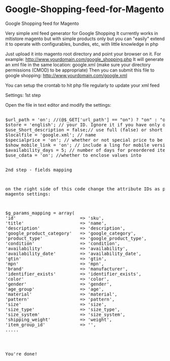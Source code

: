 # Google-Shopping-feed-for-Magento
Google Shopping feed for Magento

Very simple xml feed generator for Google Shopping
It currently works in mltistore magento but with simple products only but you can "easily" extend it to operate with configurables, bundles, etc, with little knowledge in php

Just upload it into magento root directory and point your browser on it. For example:
http://www.yourdomain.com/google_shopping.php
It will generate an xml file in the same location: google.xml (make sure your directory permissions (CMOD) to be appropriate)
Then you can submit this file to google shopping: http://www.yourdomain.com/google.xml

You can setup the crontab to hit php file regularly to update your xml feed

Settings:
1st step

Open the file in text editor and modify the settings:
<pre>

$url_path = 'on'; //(@$_GET['url_path'] == "on") ? "on" : "off"; set to 'on' to get rid of ?___store= in multistore shop
$store = 'english'; // your ID. Ignore it if you have only one store
$use_Short_description = false;// use full (false) or short (true) description
$localfile = 'google.xml'; // name 
$specialprice = 'on'; // whether or not special price to be used in the feed
$show_mobile_link = 'on'; // include a ling for mobile version of your site
$availability_days = 5; // number of days for preordered items to get available
$use_cdata = 'on'; //whether to enclose values into <![CDATA[...]] or escape with htmlspecialchars when calling cdata() function
$force_mpn = 'on'; // If mpn is empty then sku will be inserted
$weight_unit = 'kg';
</pre>
2nd step - fields mapping

on the right side of this code change the attribute IDs as per your magento settings:
<pre>
$g_params_mapping = array(
'id' 						=> 'sku',
'title' 					=> 'name',
'description' 				=> 'description',
'google_product_category' 	=> 'google_category',
'product_type' 				=> 'google_product_type',
'condition'					=> 'condition',
'availability'				=> 'availability',
'availability_date'			=> 'availability_date',
'gtin'						=> 'gtin',
'mpn'						=> 'mpn',
'brand'						=> 'manufacturer',
'identifier_exists'			=> 'identifier_exists',
'color'						=> 'color',
'gender'					=> 'gender',
'age_group'					=> 'age',
'material'					=> 'material',
'pattern'					=> 'pattern',
'size'						=> 'size',
'size_type'					=> 'size_type',
'size_system'				=> 'size_system',
'shipping_weight'			=> 'weight',
'item_group_id'				=> '',
.....
</pre>
You're done!



